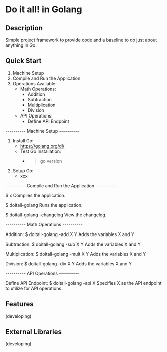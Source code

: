 
Do it all! in Golang
====================

Description
-----------

Simple project framework to provide code and a baseline to do just about anything in Go.

Quick Start
------------

1. Machine Setup
2. Compile and Run the Application
3. Operations Available:
   * Math Operations:
     * Addition
     * Subtraction
     * Multiplication
     * Division
   * API Operations:
     * Define API Endpoint

---------- Machine Setup ----------

1. Install Go:
   * https://golang.org/dl/
   * Test Go Installation:
     * > go version
2. Setup Go:
   * xxx

---------- Compile and Run the Application ----------

$ x
  Compiles the application.

$ doitall-golang
  Runs the application.

$ doitall-golang -changelog
  View the changelog.

---------- Math Operations ----------

  Addition:
  $ doitall-golang -add X Y
    Adds the variables X and Y

  Subtraction:
  $ doitall-golang -sub X Y
    Adds the variables X and Y

  Multiplication:
  $ doitall-golang -mult X Y
    Adds the variables X and Y

  Division:
  $ doitall-golang -div X Y
    Adds the variables X and Y

---------- API Operations ----------

  Define API Endpoint:
  $ doitall-golang -api X
    Specifies X as the API endpoint to utilize for API operations.

Features
--------

(developing)

External Libraries
------------------

(developing)
